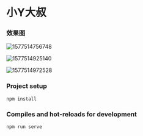 # 小Y大叔

### 效果图

![1577514756748](https://toato-pic.oss-cn-shenzhen.aliyuncs.com/mypic/1577514756748.png)



![1577514925140](https://toato-pic.oss-cn-shenzhen.aliyuncs.com/mypic/1577514972528.png)



![1577514972528](https://toato-pic.oss-cn-shenzhen.aliyuncs.com/mypic/1577514925140.png)

### Project setup

```
npm install
```

### Compiles and hot-reloads for development

```
npm run serve
```
